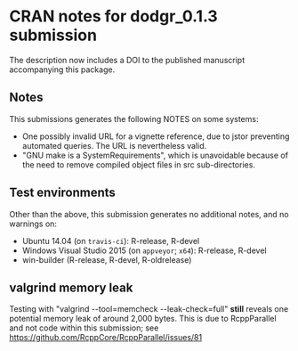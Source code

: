 # CRAN notes for dodgr_0.1.3 submission

The description now includes a DOI to the published manuscript accompanying this
package.

## Notes

This submissions generates the following NOTES on some systems:

* One possibly invalid URL for a vignette reference, due to jstor preventing
  automated queries. The URL is nevertheless valid.
* "GNU make is a SystemRequirements", which is unavoidable because of the need
  to remove compiled object files in src sub-directories.

## Test environments

Other than the above, this submission generates no additional notes, and no
warnings on:
* Ubuntu 14.04 (on `travis-ci`): R-release, R-devel
* Windows Visual Studio 2015 (on `appveyor`; `x64`): R-release, R-devel
* win-builder (R-release, R-devel, R-oldrelease)

## valgrind memory leak

Testing with "valgrind --tool=memcheck --leak-check=full" **still** reveals one
potential memory leak of around 2,000 bytes. This is due to RcppParallel and not
code within this submission; see
https://github.com/RcppCore/RcppParallel/issues/81

